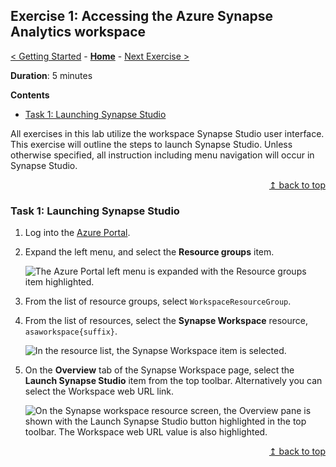 ## Exercise 1: Accessing the Azure Synapse Analytics workspace

[< Getting Started](../exercises/getting_started.md#getting-started) - **[Home](https://github.com/tayganr/MCW-Azure-Synapse-Analytics-and-AI#azure-synapse-analytics-and-ai-hands-on-lab)** - [Next Exercise >](../exercises/exercise02.md#exercise-2-create-and-populate-the-supporting-tables-in-the-sql-pool)

**Duration**: 5 minutes

**Contents**
* [Task 1: Launching Synapse Studio](#task-1-launching-synapse-studio)

All exercises in this lab utilize the workspace Synapse Studio user interface. This exercise will outline the steps to launch Synapse Studio. Unless otherwise specified, all instruction including menu navigation will occur in Synapse Studio.

<div align="right"><a href="#exercise-1-accessing-the-azure-synapse-analytics-workspace">↥ back to top</a></div>

### Task 1: Launching Synapse Studio

1. Log into the [Azure Portal](https://portal.azure.com).

2. Expand the left menu, and select the **Resource groups** item.
  
    ![The Azure Portal left menu is expanded with the Resource groups item highlighted.](https://raw.githubusercontent.com/microsoft/MCW-Azure-Synapse-Analytics-and-AI/master/Hands-on%20lab/media/azureportal_leftmenu_resourcegroups.png "Azure Portal Resource Groups menu item")

3. From the list of resource groups, select `WorkspaceResourceGroup`.
  
4. From the list of resources, select the **Synapse Workspace** resource, `asaworkspace{suffix}`.
  
    ![In the resource list, the Synapse Workspace item is selected.](https://raw.githubusercontent.com/microsoft/MCW-Azure-Synapse-Analytics-and-AI/master/Hands-on%20lab/media/resourcelist_synapseworkspace.png "The resource group listing")

5. On the **Overview** tab of the Synapse Workspace page, select the **Launch Synapse Studio** item from the top toolbar. Alternatively you can select the Workspace web URL link.

    ![On the Synapse workspace resource screen, the Overview pane is shown with the Launch Synapse Studio button highlighted in the top toolbar. The Workspace web URL value is also highlighted.](https://raw.githubusercontent.com/microsoft/MCW-Azure-Synapse-Analytics-and-AI/master/Hands-on%20lab/media/workspaceresource_launchsynapsestudio.png "Launching Synapse Studio")

<div align="right"><a href="#exercise-1-accessing-the-azure-synapse-analytics-workspace">↥ back to top</a></div>